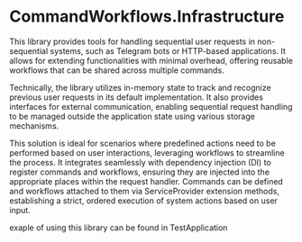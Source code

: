 # CommandWorkflows.Infrastructure
This library provides tools for handling sequential user requests in non-sequential systems, such as Telegram bots or HTTP-based applications. 
It allows for extending functionalities with minimal overhead, offering reusable workflows that can be shared across multiple commands.

Technically, the library utilizes in-memory state to track and recognize previous user requests in its default implementation. 
It also provides interfaces for external communication, enabling sequential request handling to be managed outside the application state using various storage mechanisms.

This solution is ideal for scenarios where predefined actions need to be performed based on user interactions, leveraging workflows to streamline the process. 
It integrates seamlessly with dependency injection (DI) to register commands and workflows, ensuring they are injected into the appropriate places within the request handler. 
Commands can be defined and workflows attached to them via ServiceProvider extension methods, establishing a strict, ordered execution of system actions based on user input.

exaple of using this library can be found in TestApplication
